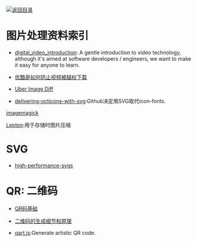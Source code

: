 [![返回目录](https://parg.co/UGo)](https://parg.co/b4z) 


 


 


 



# 图片处理资料索引



- [digital_video_introduction](https://github.com/leandromoreira/digital_video_introduction): A gentle introduction to video technology, although it's aimed at software developers / engineers, we want to make it easy for anyone to learn.

- [优酷是如何防止视频被越权下载](https://zybuluo.com/RexGene/note/596711?hmsr=toutiao.io&utm_medium=toutiao.io&utm_source=toutiao.io)
 



- [Uber Image Diff](https://github.com/uber/image-diff)





- [delivering-octicons-with-svg](https://github.com/blog/2112-delivering-octicons-with-svg):Github决定用SVG取代icon-fonts.

[imagemagick](https://github.com/yourdeveloper/node-imagemagick)


[Lepton](https://github.com/dropbox/lepton):用于存储时图片压缩



# SVG

- [high-performance-svgs](https://css-tricks.com/high-performance-svgs/?utm_source=tuicool&utm_medium=referral)
 





# QR: 二维码




- [QR码基础](https://zhuanlan.zhihu.com/p/21463650?hmsr=toutiao.io&utm_medium=toutiao.io&utm_source=toutiao.io)

- [二维码的生成细节和原理](http://coolshell.cn/articles/10590.html#jtss-tsina)

- [qart.js](https://github.com/kciter/qart.js):Generate artistic QR code.


